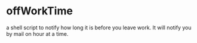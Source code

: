 # offWorkTime
a shell script to notify how long it is before you leave work. It will notify you by mail on hour at a time.
